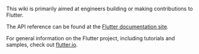 This wiki is primarily aimed at engineers building or making contributions to Flutter.

The API reference can be found at the [Flutter documentation site](https://docs.flutter.io/).

For general information on the Flutter project, including tutorials and samples, check out [flutter.io](https://flutter.io).